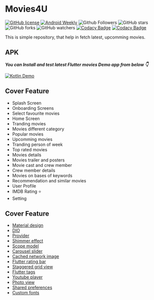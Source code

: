 # Movies4U


[![GitHub license](https://img.shields.io/badge/License-MIT-blue.svg)](LICENSE)
[![Android Weekly](https://img.shields.io/badge/Android%20Weekly-%23406-2CA3E6.svg?style=flat)](http://androidweekly.net/issues/issue-406)
![Github Followers](https://img.shields.io/github/followers/webaddicted?label=Follow&style=social)
![GitHub stars](https://img.shields.io/github/stars/webaddicted/Flutter-Movies4U?style=social)
![GitHub forks](https://img.shields.io/github/forks/webaddicted/Flutter-Movies4U?style=social)
![GitHub watchers](https://img.shields.io/github/watchers/webaddicted/Flutter-Movies4U?style=social)
[![Codacy Badge](https://api.codacy.com/project/badge/Grade/9d71713560374c938dba8a476ce8debf)](https://www.codacy.com/app/webaddicted/Flutter-Movies4U)
[![Codacy Badge](https://api.codacy.com/project/badge/Coverage/9d71713560374c938dba8a476ce8debf)](https://www.codacy.com/app/webaddicted/Flutter-Movies4U)

This is simple repository, that help in fetch latest, upcomming movies.

## APK

***You can Install and test latest Flutter movies Demo app from below 👇***

[![Kotlin Demo](https://img.shields.io/badge/Flutter%20Demo-Apk-brightgreen.svg?style=for-the-badge&logo=android)](https://github.com/webaddicted/Flutter-Demo/tree/master/apk/FlutterDemo.apk)


## Cover Feature


   * Splash Screen
   * Onboarding Screens
   * Select favourite movies 
   * Home Screen
   * Tranding movies
   * Movies different category
   * Popular movies
   * Upcomming movies
   * Tranding person of week
   * Top rated movies
   * Movies details
   * Movies trailer and posters
   * Movie cast and crew member
   * Crew member details
   * Movies on bases of keywords
   * Recommendation and similar movies
   * User Profile
   * IMDB Rating ⭐
   * Setting

## Cover Feature


   * [Material design]()
   * [DIO]()
   * [Provider]()
   * [Shimmer effect]()
   * [Scope model]()
   * [Carousel slider]()
   * [Cached network image]()
   * [Flutter rating bar]()
   * [Staggered grid view]()
   * [Flutter tags]()
   * [Youtube player]()
   * [Photo view]()
   * [Shared preferences]()
   * [Custom fonts]()











